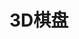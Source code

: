 # 3D棋盘
[](https://github.com/LGlightflow/ChessBroad_ComputerGraphic/blob/main/%E5%9B%BE%E7%89%871.png)
